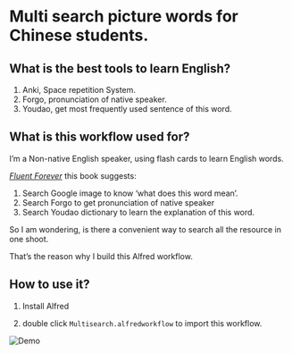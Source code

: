 # Multi search picture words for Chinese students.

## What is the best tools to learn English?

1. Anki, Space repetition System.
2. Forgo, pronunciation of native speaker.
3. Youdao, get most frequently used sentence of this word.

## What is this workflow used for?

I’m a Non-native English speaker, using flash cards to learn English words. 

[*Fluent Forever*](https://fluent-forever.com/multi-search/#.VbbM7XhhNo4) this book suggests: 

1. Search Google image to know ‘what does this word mean’.
2. Search Forgo to get pronunciation of native speaker
3. Search Youdao dictionary to learn the explanation of this word.

So I am wondering, is there a convenient way to search all the resource in one shoot.

That’s the reason why I build this Alfred workflow.


## How to use it?

1. Install Alfred

2. double click `Multisearch.alfredworkflow` to import this workflow.

![Demo](https://cloud.githubusercontent.com/assets/1224077/8922071/cfb505e4-3510-11e5-8dbd-8f72c5d9c999.gif)




